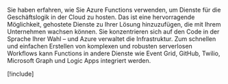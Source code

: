 Sie haben erfahren, wie Sie Azure Functions verwenden, um Dienste für die Geschäftslogik in der Cloud zu hosten. Das ist eine hervorragende Möglichkeit, gehostete Dienste zu Ihrer Lösung hinzuzufügen, die mit Ihrem Unternehmen wachsen können. Sie konzentrieren sich auf den Code in der Sprache Ihrer Wahl – und Azure verwaltet die Infrastruktur. Zum schnellen und einfachen Erstellen von komplexen und robusten serverlosen Workflows kann Functions in andere Dienste wie Event Grid, GitHub, Twilio, Microsoft Graph und Logic Apps integriert werden.

[!include[](../../../includes/azure-sandbox-cleanup.md)]